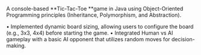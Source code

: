 A console-based **Tic-Tac-Toe **game in Java using Object-Oriented Programming principles (Inheritance, Polymorphism, and Abstraction).

•	Implemented dynamic board sizing, allowing users to configure the board (e.g., 3x3, 4x4) before starting the game.
•	Integrated Human vs AI gameplay with a basic AI opponent that utilizes random moves for decision-making.
